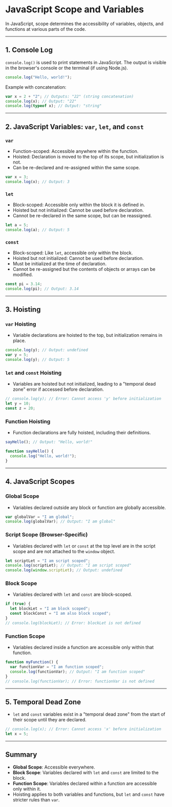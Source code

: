 
# JavaScript Scope and Variables

In JavaScript, scope determines the accessibility of variables, objects, and functions at various parts of the code.

---

## 1. Console Log
`console.log()` is used to print statements in JavaScript. The output is visible in the browser's console or the terminal (if using Node.js).

```javascript
console.log("Hello, world!");
```

Example with concatenation:
```javascript
var x = 2 + "2"; // Outputs: "22" (string concatenation)
console.log(x); // Output: "22"
console.log(typeof x); // Output: "string"
```

---

## 2. JavaScript Variables: `var`, `let`, and `const`

### `var`
- Function-scoped: Accessible anywhere within the function.
- Hoisted: Declaration is moved to the top of its scope, but initialization is not.
- Can be re-declared and re-assigned within the same scope.

```javascript
var x = 3;
console.log(x); // Output: 3
```

### `let`
- Block-scoped: Accessible only within the block it is defined in.
- Hoisted but not initialized: Cannot be used before declaration.
- Cannot be re-declared in the same scope, but can be reassigned.

```javascript
let a = 5;
console.log(a); // Output: 5
```

### `const`
- Block-scoped: Like `let`, accessible only within the block.
- Hoisted but not initialized: Cannot be used before declaration.
- Must be initialized at the time of declaration.
- Cannot be re-assigned but the contents of objects or arrays can be modified.

```javascript
const pi = 3.14;
console.log(pi); // Output: 3.14
```

---

## 3. Hoisting

### `var` Hoisting
- Variable declarations are hoisted to the top, but initialization remains in place.
```javascript
console.log(y); // Output: undefined
var y = 5;
console.log(y); // Output: 5
```

### `let` and `const` Hoisting
- Variables are hoisted but not initialized, leading to a "temporal dead zone" error if accessed before declaration.

```javascript
// console.log(y); // Error: Cannot access 'y' before initialization
let y = 10;
const z = 20;
```

### Function Hoisting
- Function declarations are fully hoisted, including their definitions.
```javascript
sayHello(); // Output: "Hello, world!"

function sayHello() {
  console.log("Hello, world!");
}
```

---

## 4. JavaScript Scopes

### Global Scope
- Variables declared outside any block or function are globally accessible.

```javascript
var globalVar = "I am global";
console.log(globalVar); // Output: "I am global"
```

### Script Scope (Browser-Specific)
- Variables declared with `let` or `const` at the top level are in the script scope and are not attached to the `window` object.

```javascript
let scriptLet = "I am script scoped";
console.log(scriptLet); // Output: "I am script scoped"
console.log(window.scriptLet); // Output: undefined
```

### Block Scope
- Variables declared with `let` and `const` are block-scoped.
```javascript
if (true) {
  let blockLet = "I am block scoped";
  const blockConst = "I am also block scoped";
}
// console.log(blockLet); // Error: blockLet is not defined
```

### Function Scope
- Variables declared inside a function are accessible only within that function.
```javascript
function myFunction() {
  var functionVar = "I am function scoped";
  console.log(functionVar); // Output: "I am function scoped"
}
// console.log(functionVar); // Error: functionVar is not defined
```

---

## 5. Temporal Dead Zone
- `let` and `const` variables exist in a "temporal dead zone" from the start of their scope until they are declared.

```javascript
// console.log(x); // Error: Cannot access 'x' before initialization
let x = 5;
```

---

## Summary
- **Global Scope**: Accessible everywhere.
- **Block Scope**: Variables declared with `let` and `const` are limited to the block.
- **Function Scope**: Variables declared within a function are accessible only within it.
- Hoisting applies to both variables and functions, but `let` and `const` have stricter rules than `var`.
